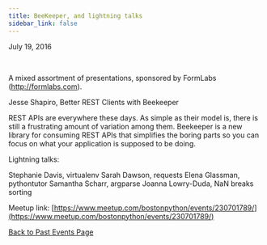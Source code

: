 ```yaml
---
title: BeeKeeper, and lightning talks
sidebar_link: false
---
```


July 19, 2016


   

A mixed assortment of presentations, sponsored by FormLabs (http://formlabs.com).

Jesse Shapiro, Better REST Clients with Beekeeper

REST APIs are everywhere these days. As simple as their model is, there is still a frustrating amount of variation among them. Beekeeper is a new library for consuming REST APIs that simplifies the boring parts so you can focus on what your application is supposed to be doing.

Lightning talks:

Stephanie Davis, virtualenv
Sarah Dawson, requests
Elena Glassman, pythontutor
Samantha Scharr, argparse
Joanna Lowry-Duda, NaN breaks sorting


Meetup link: [https://www.meetup.com/bostonpython/events/230701789/](https://www.meetup.com/bostonpython/events/230701789/)

[Back to Past Events Page](index.md)